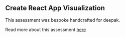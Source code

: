## Create React App Visualization

This assessment was bespoke handcrafted for deepak.

Read more about this assessment [here](https://react.eogresources.com)
